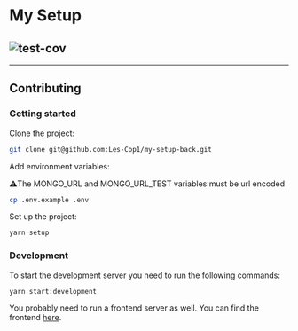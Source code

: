 # My Setup
## ![test-cov](https://img.shields.io/endpoint?url=https://gist.githubusercontent.com/FelixLgr/5af8e780e48356491492bbabd31f5ebb/raw/my-setup-back-badge.json)

---

## Contributing

### Getting started

Clone the project:

```bash
git clone git@github.com:Les-Cop1/my-setup-back.git
```

Add environment variables:

⚠️The MONGO_URL and MONGO_URL_TEST variables must be url encoded

```bash
cp .env.example .env
```

Set up the project:

```bash
yarn setup
```

### Development

To start the development server you need to run the following commands:

```bash
yarn start:development
```

You probably need to run a frontend server as well. You can find the frontend [here](https://github.com/Les-Cop1/my-setup-back).
